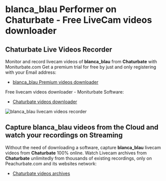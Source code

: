 # blanca_blau Performer on Chaturbate - Free LiveCam videos downloader

## Chaturbate Live Videos Recorder

Monitor and record livecam videos of **blanca_blau** from **Chaturbate** with Moniturbate.com
Get a premium trial for free by just and only registering with your Email address:
* [blanca_blau Premium videos downloader](https://moniturbate.com/request-demo-licence-key.html)

Free livecam videos downloader - Moniturbate Software:
* [Chaturbate videos downloader](https://moniturbate.com/moniturbate-download-software.html)

![blanca_blau livecam videos recorder](https://peachurnet.com/templates/moniturbate-software.png)


## Capture blanca_blau videos from the Cloud and watch your recordings on Streaming

Without the need of downloading a software, capture **blanca_blau** livecam videos from **Chaturbate** 100% online.
Watch Livecam archives from **Chaturbate** unlimitedly from thousands of existing recordings, only on Peachurbate.com and its websites network:
* [Chaturbate videos archives](https://peachurnet.com/)